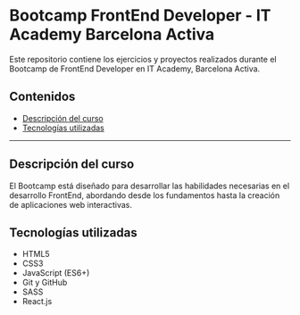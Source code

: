 # Bootcamp FrontEnd Developer - IT Academy Barcelona Activa

Este repositorio contiene los ejercicios y proyectos realizados durante el Bootcamp de FrontEnd Developer en IT Academy, Barcelona Activa.

## Contenidos

- [Descripción del curso](#descripción-del-curso)
- [Tecnologías utilizadas](#tecnologías-utilizadas)
---

## Descripción del curso

El Bootcamp está diseñado para desarrollar las habilidades necesarias en el desarrollo FrontEnd, abordando desde los fundamentos hasta la creación de aplicaciones web interactivas.

## Tecnologías utilizadas

- HTML5
- CSS3
- JavaScript (ES6+)
- Git y GitHub
- SASS
- React.js


